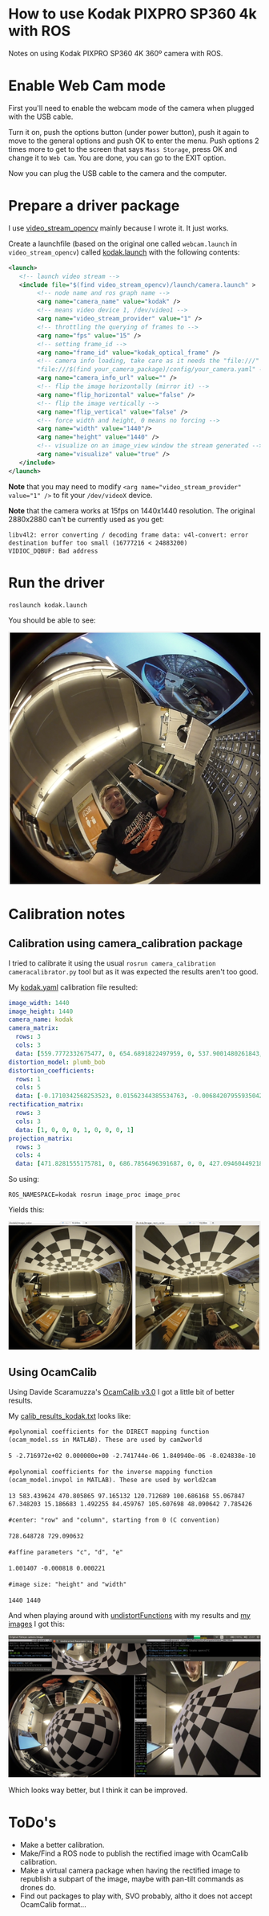 # How to use Kodak PIXPRO SP360 4k with ROS

Notes on using Kodak PIXPRO SP360 4K 360º camera with ROS.

# Enable Web Cam mode

First you'll need to enable the webcam mode of the camera when plugged with
the USB cable.

Turn it on, push the options button (under power button), push it again to move to
the general options and push OK to enter the menu. Push options 2 times more to get
to the screen that says `Mass Storage`, press OK and change it to `Web Cam`. You are done,
you can go to the EXIT option.

Now you can plug the USB cable to the camera and the computer.

# Prepare a driver package

I use [video_stream_opencv](http://wiki.ros.org/video_stream_opencv) mainly because
I wrote it. It just works.

Create a launchfile (based on the original one called `webcam.launch` in `video_stream_opencv`)
called [kodak.launch](kodak.launch) with the following contents:

```xml
<launch>
   <!-- launch video stream -->
   <include file="$(find video_stream_opencv)/launch/camera.launch" >
        <!-- node name and ros graph name -->
        <arg name="camera_name" value="kodak" />
        <!-- means video device 1, /dev/video1 -->
        <arg name="video_stream_provider" value="1" />
        <!-- throttling the querying of frames to -->
        <arg name="fps" value="15" />
        <!-- setting frame_id -->
        <arg name="frame_id" value="kodak_optical_frame" />
        <!-- camera info loading, take care as it needs the "file:///" at the start , e.g.:
        "file:///$(find your_camera_package)/config/your_camera.yaml" -->
        <arg name="camera_info_url" value="" />
        <!-- flip the image horizontally (mirror it) -->
        <arg name="flip_horizontal" value="false" />
        <!-- flip the image vertically -->
        <arg name="flip_vertical" value="false" />
        <!-- force width and height, 0 means no forcing -->
        <arg name="width" value="1440"/>
        <arg name="height" value="1440" />
        <!-- visualize on an image_view window the stream generated -->
        <arg name="visualize" value="true" />
   </include>
</launch>
```

**Note** that you may need to modify `<arg name="video_stream_provider" value="1" />` to fit your `/dev/videoX` device.

**Note** that the camera works at 15fps on 1440x1440 resolution. The original 2880x2880 can't be currently used as you get:

```
libv4l2: error converting / decoding frame data: v4l-convert: error destination buffer too small (16777216 < 24883200)
VIDIOC_DQBUF: Bad address
```

# Run the driver

    roslaunch kodak.launch

You should be able to see:

![capture camera](kodak_capture.png)


# Calibration notes

## Calibration using camera_calibration package

I tried to calibrate it using the usual `rosrun camera_calibration cameracalibrator.py` tool
but as it was expected the results aren't too good.

My [kodak.yaml](kodak.yaml) calibration file resulted:

```yaml
image_width: 1440
image_height: 1440
camera_name: kodak
camera_matrix:
  rows: 3
  cols: 3
  data: [559.7772332675477, 0, 654.6891822497959, 0, 537.9001480261843, 757.5374958985061, 0, 0, 1]
distortion_model: plumb_bob
distortion_coefficients:
  rows: 1
  cols: 5
  data: [-0.1710342568253523, 0.01562344385534763, -0.006842079559350427, 0.005880933792022186, 0]
rectification_matrix:
  rows: 3
  cols: 3
  data: [1, 0, 0, 0, 1, 0, 0, 0, 1]
projection_matrix:
  rows: 3
  cols: 4
  data: [471.8281555175781, 0, 686.7856496391687, 0, 0, 427.0946044921875, 763.6798197288299, 0, 0, 0, 1, 0]
```

So using:

    ROS_NAMESPACE=kodak rosrun image_proc image_proc

Yields this:

![capture rectified](kodak_rect.png)

## Using OcamCalib

Using Davide Scaramuzza's [OcamCalib v3.0](https://sites.google.com/site/scarabotix/ocamcalib-toolbox) 
I got a little bit of better results.

My [calib_results_kodak.txt](calib_results_kodak.txt) looks like:

```
#polynomial coefficients for the DIRECT mapping function (ocam_model.ss in MATLAB). These are used by cam2world

5 -2.716972e+02 0.000000e+00 -2.741744e-06 1.840940e-06 -8.024838e-10 

#polynomial coefficients for the inverse mapping function (ocam_model.invpol in MATLAB). These are used by world2cam

13 583.439624 470.805865 97.165132 120.712689 100.686168 55.067847 67.348203 15.186683 1.492255 84.459767 105.607698 48.090642 7.785426 

#center: "row" and "column", starting from 0 (C convention)

728.648728 729.090632

#affine parameters "c", "d", "e"

1.001407 -0.000818 0.000221

#image size: "height" and "width"

1440 1440
```

And when playing around with [undistortFunctions](http://rpg.ifi.uzh.ch/software/ocamcalib/undistortFunctions.zip) with my results and [my images](ocamcalib_images) I got this:

![ocamcalib results](ocamcalib_results.png)

Which looks way better, but I think it can be improved.

# ToDo's

* Make a better calibration.
* Make/Find a ROS node to publish the rectified image with OcamCalib calibration.
* Make a virtual camera package when having the rectified image to
republish a subpart of the image, maybe with pan-tilt commands as drones do.
* Find out packages to play with, SVO probably, altho it does not accept OcamCalib format...

